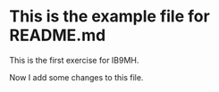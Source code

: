 # This is the example file for README.md 

This is the first exercise for IB9MH. 

Now I add some changes to this file. 
